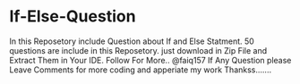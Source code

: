 # If-Else-Question
In this Reposetory include Question about If and Else Statment.
50 questions are include in this Reposetory.
just download in Zip File and Extract Them in Your IDE.
Follow For More.. @faiq157
If Any Question please Leave Comments for more coding and apperiate my work Thankss.......
